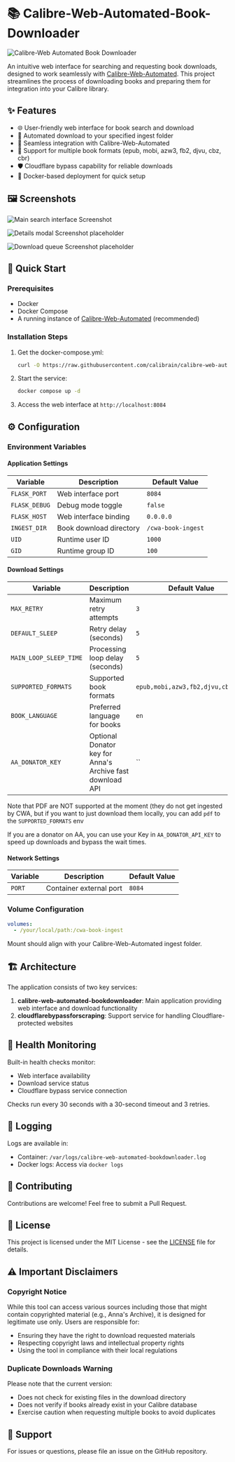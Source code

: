 # 📚 Calibre-Web-Automated-Book-Downloader

![Calibre-Web Automated Book Downloader](static/media/logo.png 'Calibre-Web Automated Book Downloader')

An intuitive web interface for searching and requesting book downloads, designed to work seamlessly with [Calibre-Web-Automated](https://github.com/crocodilestick/Calibre-Web-Automated). This project streamlines the process of downloading books and preparing them for integration into your Calibre library.

## ✨ Features

- 🌐 User-friendly web interface for book search and download
- 🔄 Automated download to your specified ingest folder
- 🔌 Seamless integration with Calibre-Web-Automated
- 📖 Support for multiple book formats (epub, mobi, azw3, fb2, djvu, cbz, cbr)
- 🛡️ Cloudflare bypass capability for reliable downloads
- 🐳 Docker-based deployment for quick setup

## 🖼️ Screenshots

![Main search interface Screenshot](README_images/search.png 'Main search interface')

![Details modal Screenshot placeholder](README_images/details.png 'Details modal')

![Download queue Screenshot placeholder](README_images/downloading.png 'Download queue')

## 🚀 Quick Start

### Prerequisites

- Docker
- Docker Compose
- A running instance of [Calibre-Web-Automated](https://github.com/crocodilestick/Calibre-Web-Automated) (recommended)

### Installation Steps

1. Get the docker-compose.yml:

   ```bash
   curl -O https://raw.githubusercontent.com/calibrain/calibre-web-automated-book-downloader/refs/heads/main/docker-compose.yml
   ```

2. Start the service:

   ```bash
   docker compose up -d
   ```

3. Access the web interface at `http://localhost:8084`

## ⚙️ Configuration

### Environment Variables

#### Application Settings

| Variable      | Description             | Default Value      |
| ------------- | ----------------------- | ------------------ |
| `FLASK_PORT`  | Web interface port      | `8084`             |
| `FLASK_DEBUG` | Debug mode toggle       | `false`            |
| `FLASK_HOST`  | Web interface binding   | `0.0.0.0`          |
| `INGEST_DIR`  | Book download directory | `/cwa-book-ingest` |
| `UID`         | Runtime user ID         | `1000`             |
| `GID`         | Runtime group ID        | `100`              |

#### Download Settings

| Variable               | Description                                               | Default Value                     |
| ---------------------- | --------------------------------------------------------- | --------------------------------- |
| `MAX_RETRY`            | Maximum retry attempts                                    | `3`                               |
| `DEFAULT_SLEEP`        | Retry delay (seconds)                                     | `5`                               |
| `MAIN_LOOP_SLEEP_TIME` | Processing loop delay (seconds)                           | `5`                               |
| `SUPPORTED_FORMATS`    | Supported book formats                                    | `epub,mobi,azw3,fb2,djvu,cbz,cbr` |
| `BOOK_LANGUAGE`        | Preferred language for books                              | `en`                              |
| `AA_DONATOR_KEY`       | Optional Donator key for Anna's Archive fast download API | ``                                |

Note that PDF are NOT supported at the moment (they do not get ingested by CWA, but if you want to just download them locally, you can add `pdf` to the `SUPPORTED_FORMATS` env

If you are a donator on AA, you can use your Key in `AA_DONATOR_API_KEY` to speed up downloads and bypass the wait times.

#### Network Settings

| Variable               | Description                   | Default Value           |
| ---------------------- | ----------------------------- | ----------------------- |
| `PORT`                 | Container external port       | `8084`                  |

### Volume Configuration

```yaml
volumes:
  - /your/local/path:/cwa-book-ingest
```

Mount should align with your Calibre-Web-Automated ingest folder.

## 🏗️ Architecture

The application consists of two key services:

1. **calibre-web-automated-bookdownloader**: Main application providing web interface and download functionality
2. **cloudflarebypassforscraping**: Support service for handling Cloudflare-protected websites

## 🏥 Health Monitoring

Built-in health checks monitor:

- Web interface availability
- Download service status
- Cloudflare bypass service connection

Checks run every 30 seconds with a 30-second timeout and 3 retries.

## 📝 Logging

Logs are available in:

- Container: `/var/logs/calibre-web-automated-bookdownloader.log`
- Docker logs: Access via `docker logs`

## 🤝 Contributing

Contributions are welcome! Feel free to submit a Pull Request.

## 📄 License

This project is licensed under the MIT License - see the [LICENSE](LICENSE) file for details.

## ⚠️ Important Disclaimers

### Copyright Notice

While this tool can access various sources including those that might contain copyrighted material (e.g., Anna's Archive), it is designed for legitimate use only. Users are responsible for:

- Ensuring they have the right to download requested materials
- Respecting copyright laws and intellectual property rights
- Using the tool in compliance with their local regulations

### Duplicate Downloads Warning

Please note that the current version:

- Does not check for existing files in the download directory
- Does not verify if books already exist in your Calibre database
- Exercise caution when requesting multiple books to avoid duplicates

## 💬 Support

For issues or questions, please file an issue on the GitHub repository.
